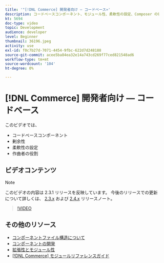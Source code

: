 ```yaml
---
title: '"[!DNL Commerce] 開発者向け — コードベース»'
description: コードベースコンポーネント、モジュール性、柔軟性の設定、Composer の役割
kt: 5694
doc-type: video
topic: Development
audience: developer
level: Beginner
thumbnail: 36196.jpeg
activity: use
exl-id: f0c7b27d-7071-4454-9fbc-622d7d248188
source-git-commit: acee5ba84ea32e14a743cd269f77ced821548ad6
workflow-type: tm+mt
source-wordcount: '104'
ht-degree: 0%

---
```


# [!DNL Commerce] 開発者向け — コードベース

このビデオでは、

- コードベースコンポーネント
- 剰余性
- 柔軟性の設定
- 作曲者の役割

## ビデオコンテンツ

>[!NOTE]
>
>このビデオの内容は 2.3.1 リリースを反映しています。 今後のリリースでの更新について詳しくは、 [ 2.3.x](https://devdocs.magento.com/guides/v2.3/release-notes/bk-release-notes.html) および [2.4.x](https://devdocs.magento.com/guides/v2.4/release-notes/bk-release-notes.html) リリースノート。

>[!VIDEO](https://video.tv.adobe.com/v/36196?quality=12&learn=on)

## その他のリソース

- [コンポーネントファイル構造について](https://devdocs.magento.com/guides/v2.4/extension-dev-guide/prepare/prepare_file-str.html)
- [コンポーネントの開発](https://devdocs.magento.com/guides/v2.4/extension-dev-guide/module-development.html)
- [拡張性とモジュール性](https://devdocs.magento.com/guides/v2.4/architecture/extensibility.html)
- [[!DNL Commerce] モジュールリファレンスガイド](https://devdocs.magento.com/guides/v2.4/mrg/intro.html)
